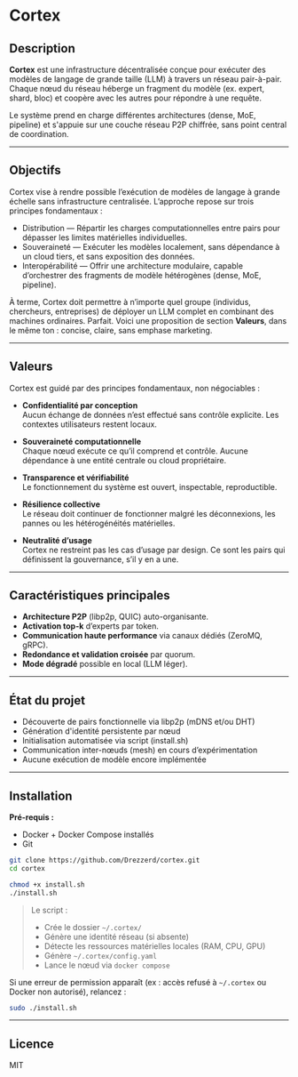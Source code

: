 # Cortex

## Description

**Cortex** est une infrastructure décentralisée conçue pour exécuter des modèles de langage de grande taille (LLM) à travers un réseau pair-à-pair.
Chaque nœud du réseau héberge un fragment du modèle (ex. expert, shard, bloc) et coopère avec les autres pour répondre à une requête.

Le système prend en charge différentes architectures (dense, MoE, pipeline) et s'appuie sur une couche réseau P2P chiffrée, sans point central de coordination.

---

## Objectifs

Cortex vise à rendre possible l’exécution de modèles de langage à grande échelle sans infrastructure centralisée.
L’approche repose sur trois principes fondamentaux :

- Distribution — Répartir les charges computationnelles entre pairs pour dépasser les limites matérielles individuelles.
- Souveraineté — Exécuter les modèles localement, sans dépendance à un cloud tiers, et sans exposition des données.
- Interopérabilité — Offrir une architecture modulaire, capable d’orchestrer des fragments de modèle hétérogènes (dense, MoE, pipeline).

À terme, Cortex doit permettre à n’importe quel groupe (individus, chercheurs, entreprises) de déployer un LLM complet en combinant des machines ordinaires.
Parfait. Voici une proposition de section **Valeurs**, dans le même ton : concise, claire, sans emphase marketing.

---

## Valeurs

Cortex est guidé par des principes fondamentaux, non négociables :

- **Confidentialité par conception**  
  Aucun échange de données n’est effectué sans contrôle explicite. Les contextes utilisateurs restent locaux.

- **Souveraineté computationnelle**  
  Chaque nœud exécute ce qu’il comprend et contrôle. Aucune dépendance à une entité centrale ou cloud propriétaire.

- **Transparence et vérifiabilité**  
  Le fonctionnement du système est ouvert, inspectable, reproductible.

- **Résilience collective**  
  Le réseau doit continuer de fonctionner malgré les déconnexions, les pannes ou les hétérogénéités matérielles.

- **Neutralité d’usage**  
  Cortex ne restreint pas les cas d’usage par design. Ce sont les pairs qui définissent la gouvernance, s’il y en a une.

---

## Caractéristiques principales

- **Architecture P2P** (libp2p, QUIC) auto-organisante.
- **Activation top-k** d’experts par token.
- **Communication haute performance** via canaux dédiés (ZeroMQ, gRPC).
- **Redondance et validation croisée** par quorum.
- **Mode dégradé** possible en local (LLM léger).

---

## État du projet

- Découverte de pairs fonctionnelle via libp2p (mDNS et/ou DHT)
- Génération d'identité persistente par nœud
- Initialisation automatisée via script (install.sh)
- Communication inter-nœuds (mesh) en cours d’expérimentation
- Aucune exécution de modèle encore implémentée

---

## Installation

**Pré-requis :**

- Docker + Docker Compose installés
- Git


```bash
git clone https://github.com/Drezzerd/cortex.git
cd cortex

chmod +x install.sh
./install.sh 
```

> Le script :
> - Crée le dossier `~/.cortex/`
> - Génère une identité réseau (si absente)
> - Détecte les ressources matérielles locales (RAM, CPU, GPU)
> - Génère `~/.cortex/config.yaml`
> - Lance le nœud via `docker compose`

Si une erreur de permission apparaît (ex : accès refusé à `~/.cortex` ou Docker non autorisé), relancez :

```bash
sudo ./install.sh
```

---

## Licence

MIT
